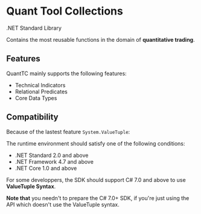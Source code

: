 # Quant Tool Collections

.NET Standard Library

Contains the most reusable functions in the domain of **quantitative trading**.

## Features

QuantTC mainly supports the following features:

+ Technical Indicators
+ Relational Predicates
+ Core Data Types

## Compatibility

Because of the lastest feature `System.ValueTuple`:

The runtime environment should satisfy one of the following conditions:

+ .NET Standard 2.0 and above
+ .NET Framework 4.7 and above
+ .NET Core 1.0 and above

For some developpers, the SDK should support C# 7.0 and above to use **ValueTuple Syntax**.

**Note that** you needn't to prepare the C# 7.0+ SDK, if you're just using the API which doesn't use the ValueTuple syntax.
